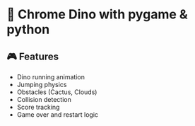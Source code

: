 # 🦖 Chrome Dino with pygame & python

## 🎮 Features

- Dino running animation
- Jumping physics
- Obstacles (Cactus, Clouds)
- Collision detection
- Score tracking
- Game over and restart logic
